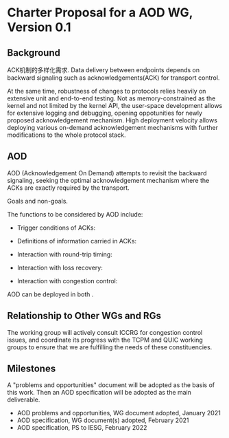 # Charter Proposal for a AOD WG, Version 0.1

## Background

ACK机制的多样化需求.
Data delivery between endpoints depends on backward signaling such as acknowledgements(ACK) for transport control.

At the same time, robustness of changes to protocols relies heavily on extensive unit and end-to-end testing. Not as memory-constrained as the kernel and not limited by the kernel API, the user-space development allows for extensive logging and debugging, opening oppotunities for newly proposed acknowledgement mechanism. High deployment velocity allows deploying various on-demand acknowledgement mechanisms with further modifications to the whole protocol stack. 

## AOD

AOD (Acknowledgement On Demand) attempts to revisit the backward signaling, seeking the optimal acknowledgement mechanism where the ACKs are exactly required by the transport. 

Goals and non-goals.

The functions to be considered by AOD include:

* Trigger conditions of ACKs:  

* Definitions of information carried in ACKs: 

* Interaction with round-trip timing:  

* Interaction with loss recovery:

* Interaction with congestion control:

AOD can be deployed in both  .

## Relationship to Other WGs and RGs

The working group will actively consult ICCRG for congestion control issues, and coordinate its progress with the TCPM and QUIC working groups to ensure that we are fulfilling the needs of these constituencies.

## Milestones

A "problems and opportunities" document will be adopted as the basis of this work. Then an AOD specification will be adopted as the main deliverable.

* AOD problems and opportunities, WG document adopted, January 2021
* AOD specification, WG document(s) adopted, February 2021
* AOD specification, PS to IESG, February 2022
